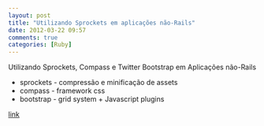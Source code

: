 ```yaml
---
layout: post
title: "Utilizando Sprockets em aplicações não-Rails"
date: 2012-03-22 09:57
comments: true
categories: [Ruby]
---
```


Utilizando Sprockets, Compass e Twitter Bootstrap em Aplicações não-Rails


* sprockets - compressão e minificação de assets
* compass - framework css
* bootstrap - grid system + Javascript plugins

[link](https://gist.github.com/2143990)
